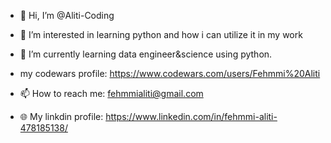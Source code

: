 - 👋 Hi, I’m @Aliti-Coding
- 👀 I’m interested in learning python and how i can utilize it in my work

- 🌱 I’m currently learning data engineer&science using python.

 

- my codewars profile: https://www.codewars.com/users/Fehmmi%20Aliti
- 📫 How to reach me: fehmmialiti@gmail.com
- :globe_with_meridians: My linkdin profile: https://www.linkedin.com/in/fehmmi-aliti-478185138/



<!---
Aliti-Coding/Aliti-Coding is a ✨ special ✨ repository because its `README.md` (this file) appears on your GitHub profile.
You can click the Preview link to take a look at your changes.
--->
